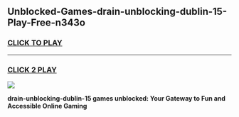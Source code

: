 
## Unblocked-Games-drain-unblocking-dublin-15-Play-Free-n343o
<h3>
<a href="https://premium76.site?title=drain-unblocking-dublin-15&ref=23A">CLICK TO PLAY</a></h3>
<hr>

<h3>
<a href="https://premium76.site?title=drain-unblocking-dublin-15&ref=23A">CLICK 2 PLAY</a>
  
</h3>

<a href="https://premium76.site?title=drain-unblocking-dublin-15&ref=23A"><img src="https://clearcache.store/games.png"></a>


**drain-unblocking-dublin-15 games unblocked: Your Gateway to Fun and Accessible Online Gaming**
